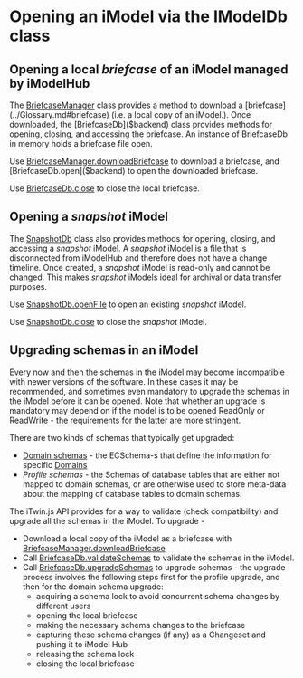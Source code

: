 # Opening an iModel via the IModelDb class

## Opening a local *briefcase* of an iModel managed by iModelHub

The [BriefcaseManager]($backend) class provides a method to download a [briefcase](../Glossary.md#briefcase) (i.e. a local copy of an iModel.).
Once downloaded, the [BriefcaseDb]($backend) class provides methods for opening, closing, and accessing the briefcase. An instance of BriefcaseDb in memory holds a briefcase file open.

Use [BriefcaseManager.downloadBriefcase]($backend) to download a briefcase, and [BriefcaseDb.open]($backend) to open the downloaded briefcase.

Use [BriefcaseDb.close]($backend) to close the local briefcase.

## Opening a *snapshot* iModel

The [SnapshotDb]($backend) class also provides methods for opening, closing, and accessing a *snapshot* iModel.
A *snapshot* iModel is a file that is disconnected from iModelHub and therefore does not have a change timeline.
Once created, a *snapshot* iModel is read-only and cannot be changed.
This makes *snapshot* iModels ideal for archival or data transfer purposes.

Use [SnapshotDb.openFile]($backend) to open an existing *snapshot* iModel.

Use [SnapshotDb.close]($backend) to close the *snapshot* iModel.

## Upgrading schemas in an iModel

Every now and then the schemas in the iModel may become incompatible with newer versions of the software. In these cases it may be recommended, and sometimes even mandatory to upgrade the schemas in the iModel before it can be opened. Note that whether an upgrade is mandatory may depend on if the model is to be opened ReadOnly or ReadWrite - the requirements for the latter are more stringent.

There are two kinds of schemas that typically get upgraded:

- [Domain schemas](../../bis/guide/fundamentals/schemas-domains) - the ECSchema-s that define the information for specific [Domains](../../bis/guide/references/glossary.md#domain)
- *Profile schemas* - the Schemas of database tables that are either not mapped to domain schemas, or are otherwise used to store meta-data about the mapping of database tables to domain schemas.

The iTwin.js API provides for a way to validate (check compatibility) and upgrade all the schemas in the iModel. To upgrade -

- Download a local copy of the iModel as a briefcase with [BriefcaseManager.downloadBriefcase]($backend)
- Call [BriefcaseDb.validateSchemas]($backend) to validate the schemas in the iModel.
- Call [BriefcaseDb.upgradeSchemas]($backend) to upgrade schemas - the upgrade process involves the following steps first for the profile upgrade, and then for the domain schema upgrade:
  - acquiring a schema lock to avoid concurrent schema changes by different users
  - opening the local briefcase
  - making the necessary schema changes to the briefcase
  - capturing these schema changes (if any) as a Changeset and pushing it to iModel Hub
  - releasing the schema lock
  - closing the local briefcase
